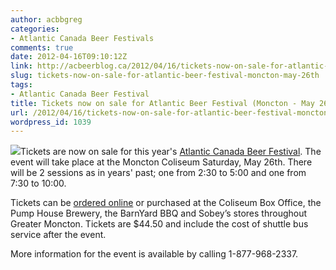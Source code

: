 ```yaml
---
author: acbbgreg
categories:
- Atlantic Canada Beer Festivals
comments: true
date: 2012-04-16T09:10:12Z
link: http://acbeerblog.ca/2012/04/16/tickets-now-on-sale-for-atlantic-beer-festival-moncton-may-26th/
slug: tickets-now-on-sale-for-atlantic-beer-festival-moncton-may-26th
tags:
- Atlantic Canada Beer Festival
title: Tickets now on sale for Atlantic Beer Festival (Moncton - May 26th)
url: /2012/04/16/tickets-now-on-sale-for-atlantic-beer-festival-moncton-may-26th/
wordpress_id: 1039
---
```


[![](http://acbeerblog.ca/wp-content/uploads/2012/04/beerfest-2012-new.png)](http://acbeerblog.ca/wp-content/uploads/2012/04/beerfest-2012-new.png)Tickets are now on sale for this year's [Atlantic Canada Beer Festival](http://www.atlanticbeerfestival.ca/Atlantic_Beer_Festival_New/Home.html).  The event will take place at the Moncton Coliseum Saturday, May 26th. There will be 2 sessions as in years' past;  one from 2:30 to 5:00 and one from 7:30 to 10:00.

Tickets can be [ordered online](https://tickets.moncton.ca/Online/default.asp?brand=TradeShowsAndExhibits&sessionlanguage=EN) or purchased at the Coliseum Box Office, the Pump House Brewery, the BarnYard BBQ and Sobey’s stores throughout Greater Moncton.  Tickets are $44.50 and include the cost of shuttle bus service after the event.

More information for the event is available by calling 1-877-968-2337.
